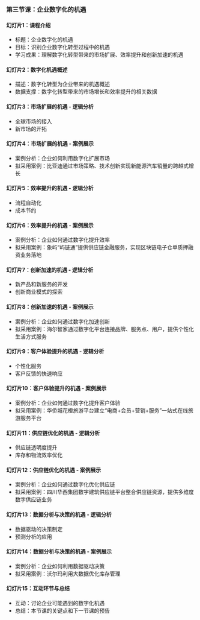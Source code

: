 ### 第三节课：企业数字化的机遇

#### 幻灯片1：课程介绍
- 标题：企业数字化的机遇
- 目标：识别企业数字化转型过程中的机遇
- 学习成果：理解数字化转型带来的市场扩展、效率提升和创新加速的机遇

#### 幻灯片2：数字化机遇概述
- 描述：数字化转型为企业带来的机遇概述
- 数据支撑：数字化转型带来的市场增长和效率提升的相关数据

#### 幻灯片3：市场扩展的机遇 - 逻辑分析
- 全球市场的接入
- 新市场的开拓

#### 幻灯片4：市场扩展的机遇 - 案例展示
- 案例分析：企业如何利用数字化扩展市场
- 拟采用案例：比亚迪通过市场策略、技术创新实现新能源汽车销量的跨越式增长

#### 幻灯片5：效率提升的机遇 - 逻辑分析
- 流程自动化
- 成本节约

#### 幻灯片6：效率提升的机遇 - 案例展示
- 案例分析：企业如何通过数字化提升效率
- 拟采用案例：象屿“屿链通”提供供应链金融服务，实现区块链电子仓单质押融资业务落地

#### 幻灯片7：创新加速的机遇 - 逻辑分析
- 新产品和新服务的开发
- 创新商业模式的探索

#### 幻灯片8：创新加速的机遇 - 案例展示
- 案例分析：企业如何通过数字化加速创新
- 拟采用案例：海尔智家通过数字化平台连接品牌、服务点、用户，提供个性化生活方式服务

#### 幻灯片9：客户体验提升的机遇 - 逻辑分析
- 个性化服务
- 客户反馈的快速响应

#### 幻灯片10：客户体验提升的机遇 - 案例展示
- 案例分析：企业如何通过数字化提升客户体验
- 拟采用案例：华侨城花橙旅游平台建立“电商+会员+营销+服务”一站式在线旅游服务平台

#### 幻灯片11：供应链优化的机遇 - 逻辑分析
- 供应链透明度提升
- 库存和物流效率优化

#### 幻灯片12：供应链优化的机遇 - 案例展示
- 案例分析：企业如何通过数字化优化供应链
- 拟采用案例：四川华西集团数字建筑供应链平台整合供应链资源，提供多维度数字供应链业务

#### 幻灯片13：数据分析与决策的机遇 - 逻辑分析
- 数据驱动的决策制定
- 预测分析的应用

#### 幻灯片14：数据分析与决策的机遇 - 案例展示
- 案例分析：企业如何利用数据驱动决策
- 拟采用案例：沃尔玛利用大数据优化库存管理

#### 幻灯片15：互动环节与总结
- 互动：讨论企业可能遇到的数字化机遇
- 总结：本节课的关键点和下一节课的预告
